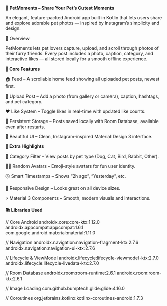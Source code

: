 🐾 **PetMoments – Share Your Pet’s Cutest Moments**

An elegant, feature-packed Android app built in Kotlin that lets users share and explore adorable pet photos — inspired by Instagram’s simplicity and design.

📸 Overview

PetMoments lets pet lovers capture, upload, and scroll through photos of their furry friends. 
Every post includes a photo, caption, category, and interactive likes — all stored locally for a smooth offline experience.

 
 **🚀 Core Features**

🏠 Feed – A scrollable home feed showing all uploaded pet posts, newest first.

🐾 Upload Post – Add a photo (from gallery or camera), caption, hashtags, and pet category.

❤️ Like System – Toggle likes in real-time with updated like counts.

💾 Persistent Storage – Posts saved locally with Room Database, available even after restarts.

🎨 Beautiful UI – Clean, Instagram-inspired Material Design 3 interface.


**🌟 Extra Highlights**

🐶 Category Filter – View posts by pet type (Dog, Cat, Bird, Rabbit, Other).

🧑‍🎨 Random Avatars – Emoji-style avatars for fun user identity.

🕒 Smart Timestamps – Shows “2h ago”, “Yesterday”, etc.

📱 Responsive Design – Looks great on all device sizes.

⚡ Material 3 Components – Smooth, modern visuals and interactions.                             


 **📚 Libraries Used**
 
// Core Android
androidx.core:core-ktx:1.12.0
androidx.appcompat:appcompat:1.6.1
com.google.android.material:material:1.11.0

// Navigation
androidx.navigation:navigation-fragment-ktx:2.7.6
androidx.navigation:navigation-ui-ktx:2.7.6

// Lifecycle & ViewModel
androidx.lifecycle:lifecycle-viewmodel-ktx:2.7.0
androidx.lifecycle:lifecycle-livedata-ktx:2.7.0

// Room Database
androidx.room:room-runtime:2.6.1
androidx.room:room-ktx:2.6.1

// Image Loading
com.github.bumptech.glide:glide:4.16.0

// Coroutines
org.jetbrains.kotlinx:kotlinx-coroutines-android:1.7.3
